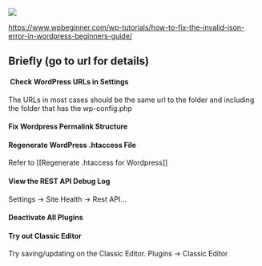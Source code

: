 

![](E6K5hb6.png)


https://www.wpbeginner.com/wp-tutorials/how-to-fix-the-invalid-json-error-in-wordpress-beginners-guide/

## Briefly (go to url for details)

####  Check WordPress URLs in Settings
The URLs in most cases should be the same url to the folder and including the folder that has the wp-config.php
#### Fix Wordpress Permalink Structure

#### Regenerate WordPress .htaccess File
Refer to [[Regenerate .htaccess for Wordpress]]

#### View the REST API Debug Log

Settings -> Site Health -> Rest API...

#### Deactivate All Plugins

#### Try out Classic Editor

Try saving/updating on the Classic Editor. Plugins -> Classic Editor
